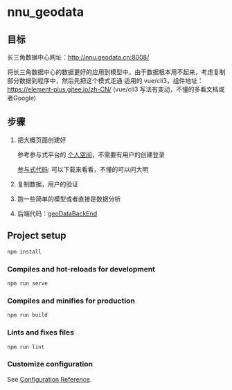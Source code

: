 # nnu_geodata

## 目标

长三角数据中心网址：http://nnu.geodata.cn:8008/

将长三角数据中心的数据更好的应用到模型中。由于数据根本用不起来，考虑复制部分数据到程序中，然后先把这个模式走通
适用的 vue/cli3，组件地址： https://element-plus.gitee.io/zh-CN/ (vue/cli3 写法有变动，不懂的多看文档或者Google)

## 步骤

1. 把大概页面创建好

   参考参与式平台的 [个人空间](https://geomodeling.njnu.edu.cn/PExploration/newPersonalPage/tool)，不需要有用户的创建登录

   [参与式代码](https://github.com/TsaiYoung/GeoProblemSolving3.0/tree/zz): 可以下载来看看，不懂的可以问大明

2. 复制数据，用户的验证

3. 跑一些简单的模型或者直接是数据分析

4. 后端代码：[geoDataBackEnd](https://github.com/Ting-xin/geoDataBackEnd)

## Project setup
```
npm install
```

### Compiles and hot-reloads for development
```
npm run serve
```

### Compiles and minifies for production
```
npm run build
```

### Lints and fixes files
```
npm run lint
```

### Customize configuration
See [Configuration Reference](https://cli.vuejs.org/config/).
